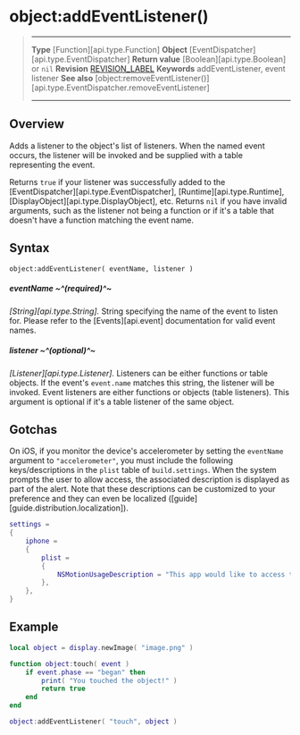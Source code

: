 # object:addEventListener()

> --------------------- ------------------------------------------------------------------------------------------
> __Type__              [Function][api.type.Function]
> __Object__            [EventDispatcher][api.type.EventDispatcher]
> __Return value__      [Boolean][api.type.Boolean] or `nil`
> __Revision__          [REVISION_LABEL](REVISION_URL)
> __Keywords__          addEventListener, event listener
> __See also__          [object:removeEventListener()][api.type.EventDispatcher.removeEventListener]
> --------------------- ------------------------------------------------------------------------------------------


## Overview

Adds a listener to the object's list of listeners. When the named event occurs, the listener will be invoked and be supplied with a table representing the event.

Returns `true` if your listener was successfully added to the [EventDispatcher][api.type.EventDispatcher], [Runtime][api.type.Runtime], [DisplayObject][api.type.DisplayObject], etc. Returns `nil` if you have invalid arguments, such as the listener not being a function or if it's a table that doesn't have a function matching the event name.


## Syntax

	object:addEventListener( eventName, listener )

##### eventName ~^(required)^~
_[String][api.type.String]._ String specifying the name of the event to listen for. Please refer to the [Events][api.event] documentation for valid event names.

##### listener ~^(optional)^~
_[Listener][api.type.Listener]._ Listeners can be either functions or table objects. If the event's `event.name` matches this string, the listener will be invoked. Event listeners are either functions or objects (table&nbsp;listeners). This argument is optional if it's a table listener of the same object.


## Gotchas

On iOS, if you monitor the device's accelerometer by setting the `eventName` argument to `"accelerometer"`, you must include the following keys/descriptions in the `plist` table of `build.settings`. When the system prompts the user to allow access, the associated description is displayed as part of the alert. Note that these descriptions can be customized to your preference and they can even be localized \([guide][guide.distribution.localization]\).

``````lua
settings =
{
	iphone =
	{
		plist =
		{
			NSMotionUsageDescription = "This app would like to access the accelerometer.",
		},
	},
}
``````


## Example

``````lua
local object = display.newImage( "image.png" )

function object:touch( event )
    if event.phase == "began" then
        print( "You touched the object!" )
        return true
    end
end

object:addEventListener( "touch", object )
``````
